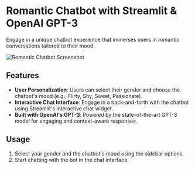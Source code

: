 # Romantic Chatbot with Streamlit & OpenAI GPT-3

Engage in a unique chatbot experience that immerses users in romantic conversations tailored to their mood.

![Romantic Chatbot Screenshot](https://i.imgur.com/oNv4DvH.png)

## Features
- **User Personalization**: Users can select their gender and choose the chatbot's mood (e.g., Flirty, Shy, Sweet, Passionate).
- **Interactive Chat Interface**: Engage in a back-and-forth with the chatbot using Streamlit's interactive chat widget.
- **Built with OpenAI's GPT-3**: Powered by the state-of-the-art GPT-3 model for engaging and context-aware responses.

## Usage

1. Select your gender and the chatbot's mood using the sidebar options.
2. Start chatting with the bot in the chat interface.



